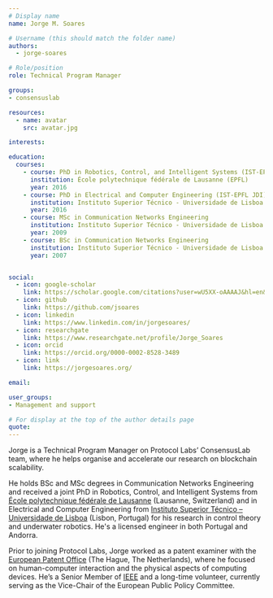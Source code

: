 ```yaml
---
# Display name
name: Jorge M. Soares

# Username (this should match the folder name)
authors:
  - jorge-soares

# Role/position
role: Technical Program Manager

groups:
- consensuslab

resources:
  - name: avatar
    src: avatar.jpg

interests:

education:
  courses:
    - course: PhD in Robotics, Control, and Intelligent Systems (IST-EPFL JDI)
      institution: École polytechnique fédérale de Lausanne (EPFL)
      year: 2016
    - course: PhD in Electrical and Computer Engineering (IST-EPFL JDI)
      institution: Instituto Superior Técnico - Universidade de Lisboa (IST-UL)
      year: 2016
    - course: MSc in Communication Networks Engineering
      institution: Instituto Superior Técnico - Universidade de Lisboa (IST-UL)
      year: 2009
    - course: BSc in Communication Networks Engineering
      institution: Instituto Superior Técnico - Universidade de Lisboa (IST-UL)
      year: 2007              


social:
  - icon: google-scholar
    link: https://scholar.google.com/citations?user=wU5XX-oAAAAJ&hl=en&oi=sra
  - icon: github
    link: https://github.com/jsoares
  - icon: linkedin
    link: https://www.linkedin.com/in/jorgesoares/
  - icon: researchgate
    link: https://www.researchgate.net/profile/Jorge_Soares
  - icon: orcid
    link: https://orcid.org/0000-0002-8528-3489
  - icon: link
    link: https://jorgesoares.org/

email:

user_groups:
- Management and support

# For display at the top of the author details page
quote:
---
```


Jorge is a Technical Program Manager on Protocol Labs’ ConsensusLab team, where he helps organise and accelerate our research on blockchain scalability.

He holds BSc and MSc degrees in Communication Networks Engineering and received a joint PhD in Robotics, Control, and Intelligent Systems from [École polytechnique fédérale de Lausanne](https://www.epfl.ch/en/) (Lausanne, Switzerland) and in Electrical and Computer Engineering from [Instituto Superior Técnico – Universidade de Lisboa](https://tecnico.ulisboa.pt/en/) (Lisbon, Portugal) for his research in control theory and underwater robotics. He's a licensed engineer in both Portugal and Andorra.

Prior to joining Protocol Labs, Jorge worked as a patent examiner with the [European Patent Office](https://www.epo.org/) (The Hague, The Netherlands), where he focused on human-computer interaction and the physical aspects of computing devices. He’s a Senior Member of [IEEE](https://www.ieee.org/) and a long-time volunteer, currently serving as the Vice-Chair of the European Public Policy Committee.
